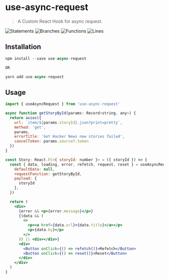 # use-async-request
> A Custom React Hook for async request.

![Statements](https://img.shields.io/badge/statements-100%25-brightgreen.svg?style=flat)
![Branches](https://img.shields.io/badge/branches-92.1%25-brightgreen.svg?style=flat)
![Functions](https://img.shields.io/badge/functions-100%25-brightgreen.svg?style=flat)
![Lines](https://img.shields.io/badge/lines-100%25-brightgreen.svg?style=flat)

## Installation

```js
npm install --save use-async-request

OR

yarn add use-async-request
```

## Usage

```jsx
import { useAsyncRequest } from 'use-async-request'

async function getStoryById(params: Record<string, any>) {
  return axios({
    url: `item/${params.storyId}.json?print=pretty`,
    method: 'get',
    params,
    errorTitle: 'Get Hacker News new stories failed',
    cancelToken: params.source?.token
  })
}

const Story: React.FC<{ storyId: number }> = ({ storyId }) => {
  const { data, loading, error, refetch, request, reset } = useAsyncRequest<any, typeof getStoryById>({
    defaultData: null,
    requestFunction: getStoryById,
    payload: {
      storyId
    },
  })

  return (
    <div>
      {error && <p>{error.message}</p>}
      {(data && (
        <>
          <p><a href={data.url}>{data.title}</a></p>
          <p>{data.by}</p>
        </>
      )) || <div></div>}
      <div>
        <Button onClick={() => refetch()}>Refetch</Button>
        <Button onClick={() => reset()}>Reset</Button>
      </div>
    </div>
  )
}
```

